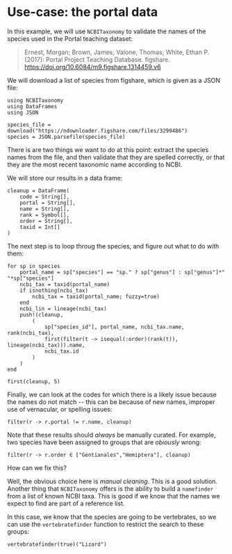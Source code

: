 # Use-case: the portal data

In this example, we will use `NCBITaxonomy` to validate the names of the species
used in the Portal teaching dataset:

> Ernest, Morgan; Brown, James; Valone, Thomas; White, Ethan P. (2017): Portal
> Project Teaching Database. figshare.
> https://doi.org/10.6084/m9.figshare.1314459.v6

We will download a list of species from figshare, which is given as a JSON file:

```@example portal
using NCBITaxonomy
using DataFrames
using JSON

species_file = download("https://ndownloader.figshare.com/files/3299486")
species = JSON.parsefile(species_file)
```

There is are two things we want to do at this point: extract the species names
from the file, and then validate that they are spelled correctly, or that they
are the most recent taxonomic name according to NCBI.

We will store our results in a data frame:

```@example portal
cleanup = DataFrame(
    code = String[],
    portal = String[],
    name = String[],
    rank = Symbol[],
    order = String[],
    taxid = Int[]
)
```

The next step is to loop throug the species, and figure out what to do with
them:

```@example portal
for sp in species
    portal_name = sp["species"] == "sp." ? sp["genus"] : sp["genus"]*" "*sp["species"]
    ncbi_tax = taxid(portal_name)
    if isnothing(ncbi_tax)
        ncbi_tax = taxid(portal_name; fuzzy=true)
    end
    ncbi_lin = lineage(ncbi_tax)
    push!(cleanup,
        (
            sp["species_id"], portal_name, ncbi_tax.name, rank(ncbi_tax),
            first(filter(t -> isequal(:order)(rank(t)), lineage(ncbi_tax))).name,
            ncbi_tax.id
        )
    )
end

first(cleanup, 5)
```

Finally, we can look at the codes for which there is a likely issue because the
names do not match -- this can be because of new names, improper use of
vernacular, or spelling issues:

```@example portal
filter(r -> r.portal != r.name, cleanup)
```

Note that these results should *always* be manually curated. For example, two
species have been assigned to groups that are *obiously* wrong:

```@example portal
filter(r -> r.order ∈ ["Gentianales","Hemiptera"], cleanup)
```

How can we fix this?

Well, the obvious choice here is *manual cleaning*. This is a good solution.
Another thing that `NCBITaxonomy` offers is the ability to build a `namefinder`
from a list of known NCBI taxa. This is good if we know that the names we expect
to find are part of a reference list.

In this case, we know that the species are going to be vertebrates, so we can use
the `vertebratefinder` function to restrict the search to these groups:

```@example portal
vertebratefinder(true)("Lizard")
```
